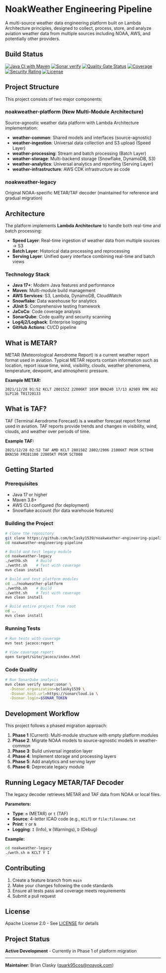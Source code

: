 # NoakWeather Engineering Pipeline

A multi-source weather data engineering platform built on Lambda Architecture principles, designed to collect, process, store, and analyze aviation weather data from multiple sources including NOAA, AWS, and potentially other providers.

## Build Status

[![Java CI with Maven](https://github.com/bclasky1539/noakweather-engineering-pipeline/actions/workflows/maven.yml/badge.svg)](https://github.com/bclasky1539/noakweather-engineering-pipeline/actions/workflows/maven.yml)
[![Sonar verify](https://github.com/bclasky1539/noakweather-engineering-pipeline/actions/workflows/sonarcloud.yml/badge.svg)](https://github.com/bclasky1539/noakweather-engineering-pipeline/actions/workflows/sonarcloud.yml)
[![Quality Gate Status](https://sonarcloud.io/api/project_badges/measure?project=bclasky1539_noakweather-engineering-pipeline&metric=alert_status)](https://sonarcloud.io/summary/new_code?id=bclasky1539_noakweather-engineering-pipeline)
[![Coverage](https://sonarcloud.io/api/project_badges/measure?project=bclasky1539_noakweather-engineering-pipeline&metric=coverage&branch=main)](https://sonarcloud.io/summary/new_code?id=bclasky1539_noakweather-engineering-pipeline)
[![Security Rating](https://sonarcloud.io/api/project_badges/measure?project=bclasky1539_noakweather-engineering-pipeline&metric=security_rating)](https://sonarcloud.io/summary/new_code?id=bclasky1539_noakweather-engineering-pipeline)
[![License](https://img.shields.io/github/license/bclasky1539/noakweather-engineering-pipeline)](https://github.com/bclasky1539/noakweather-engineering-pipeline/blob/main/LICENSE)

## Project Structure

This project consists of two major components:

### noakweather-platform (New Multi-Module Architecture)
Source-agnostic weather data platform with Lambda Architecture implementation:

- **weather-common**: Shared models and interfaces (source-agnostic)
- **weather-ingestion**: Universal data collection and S3 upload (Speed Layer)
- **weather-processing**: Stream and batch processing (Batch Layer)
- **weather-storage**: Multi-backend storage (Snowflake, DynamoDB, S3)
- **weather-analytics**: Universal analytics and reporting (Serving Layer)
- **weather-infrastructure**: AWS CDK infrastructure as code

### noakweather-legacy
Original NOAA-specific METAR/TAF decoder (maintained for reference and gradual migration)

## Architecture

The platform implements **Lambda Architecture** to handle both real-time and batch processing:

- **Speed Layer**: Real-time ingestion of weather data from multiple sources → S3
- **Batch Layer**: Historical data processing and reprocessing
- **Serving Layer**: Unified query interface combining real-time and batch views

### Technology Stack

- **Java 17+**: Modern Java features and performance
- **Maven**: Multi-module build management
- **AWS Services**: S3, Lambda, DynamoDB, CloudWatch
- **Snowflake**: Data warehouse for analytics
- **JUnit 5**: Comprehensive testing framework
- **JaCoCo**: Code coverage analysis
- **SonarQube**: Code quality and security scanning
- **Log4j2/Logback**: Enterprise logging
- **GitHub Actions**: CI/CD pipeline

## What is METAR?

METAR (Meteorological Aerodrome Report) is a current weather report format used in aviation. Typical METAR reports contain information such as location, report issue time, wind, visibility, clouds, weather phenomena, temperature, dewpoint, and atmospheric pressure.

**Example METAR:**
```
2021/12/28 01:52 KCLT 280152Z 22006KT 10SM BKN240 17/13 A2989 RMK AO2 SLP116 T01720133
```

## What is TAF?

TAF (Terminal Aerodrome Forecast) is a weather forecast report format used in aviation. TAF reports provide trends and changes in visibility, wind, clouds, and weather over periods of time.

**Example TAF:**
```
2021/12/28 02:52 TAF AMD KCLT 280150Z 2802/2906 21006KT P6SM SCT040 BKN150 FM281100 22005KT P6SM SCT008
```

## Getting Started

### Prerequisites

- Java 17 or higher
- Maven 3.8+
- AWS CLI configured (for deployment)
- Snowflake account (for data warehouse features)

### Building the Project

```bash
# Clone the repository
git clone https://github.com/bclasky1539/noakweather-engineering-pipeline.git
cd noakweather-engineering-pipeline

# Build and test legacy module
cd noakweather-legacy
./wethb.sh    # Build
./wetht.sh    # Test with coverage
mvn clean install

# Build and test platform modules
cd ../noakweather-platform
./wethb.sh    # Build
./wetht.sh    # Test with coverage
mvn clean install

# Build entire project from root
cd ..
mvn clean install
```

### Running Tests

```bash
# Run tests with coverage
mvn test jacoco:report

# View coverage report
open target/site/jacoco/index.html
```

### Code Quality

```bash
# Run SonarQube analysis
mvn clean verify sonar:sonar \
  -Dsonar.organization=bclasky1539 \
  -Dsonar.host.url=https://sonarcloud.io \
  -Dsonar.login=$SONAR_TOKEN
```

## Development Workflow

This project follows a phased migration approach:

1. **Phase 1** (Current): Multi-module structure with empty platform modules
2. **Phase 2**: Migrate NOAA models to source-agnostic models in weather-common
3. **Phase 3**: Build universal ingestion layer
4. **Phase 4**: Implement storage and processing layers
5. **Phase 5**: Add analytics and serving layer
6. **Phase 6**: Deprecate legacy module

## Running Legacy METAR/TAF Decoder

The legacy decoder retrieves METAR and TAF data from NOAA or local files.

**Parameters:**
- **Type**: `m` (METAR) or `t` (TAF)
- **Source**: 4-letter ICAO code (e.g., `KCLT`) or `file:filename.txt`
- **Print**: `Y` or `N`
- **Logging**: `I` (Info), `W` (Warnings), `D` (Debug)

**Example:**
```bash
cd noakweather-legacy
./weth.sh m KCLT Y I
```

## Contributing

1. Create a feature branch from `main`
2. Make your changes following the code standards
3. Ensure all tests pass and coverage meets requirements
4. Submit a pull request

## License

Apache License 2.0 - See [LICENSE](LICENSE) for details

## Project Status

**Active Development** - Currently in Phase 1 of platform migration

---

**Maintainer**: Brian Clasky (quark95cos@noayok.com)
